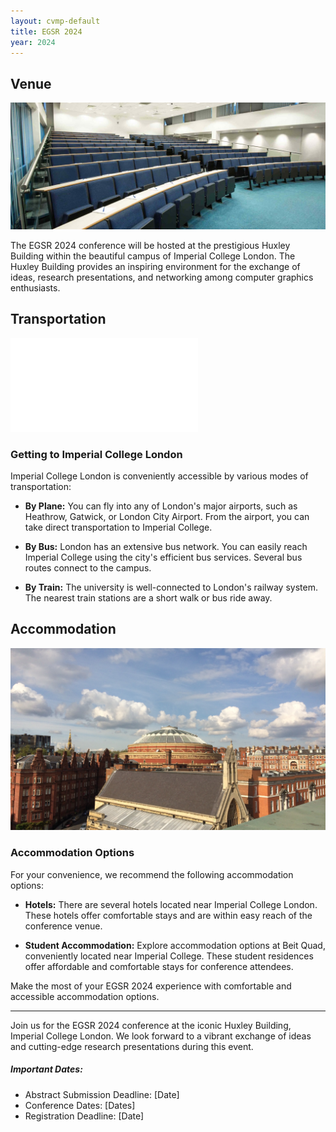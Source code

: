 ```yaml
---
layout: cvmp-default
title: EGSR 2024
year: 2024
---
```


## Venue

![Huxley Building](img/venue/Huxley.jpg)

The EGSR 2024 conference will be hosted at the prestigious Huxley Building within the beautiful campus of Imperial College London. The Huxley Building provides an inspiring environment for the exchange of ideas, research presentations, and networking among computer graphics enthusiasts.

## Transportation

![Transport Image](img/venue/transportmap.pdf)

### Getting to Imperial College London

Imperial College London is conveniently accessible by various modes of transportation:
- **By Plane:** You can fly into any of London's major airports, such as Heathrow, Gatwick, or London City Airport. From the airport, you can take direct transportation to Imperial College.

- **By Bus:** London has an extensive bus network. You can easily reach Imperial College using the city's efficient bus services. Several bus routes connect to the campus.

- **By Train:** The university is well-connected to London's railway system. The nearest train stations are a short walk or bus ride away.

## Accommodation

![Accommodation Image](img/venue/RoyalAlbertHall.jpeg)

### Accommodation Options

For your convenience, we recommend the following accommodation options:

- **Hotels:** There are several hotels located near Imperial College London. These hotels offer comfortable stays and are within easy reach of the conference venue.

- **Student Accommodation:** Explore accommodation options at Beit Quad, conveniently located near Imperial College. These student residences offer affordable and comfortable stays for conference attendees.

Make the most of your EGSR 2024 experience with comfortable and accessible accommodation options.

---

Join us for the EGSR 2024 conference at the iconic Huxley Building, Imperial College London. We look forward to a vibrant exchange of ideas and cutting-edge research presentations during this event.

##### Important Dates:
- Abstract Submission Deadline: [Date]
- Conference Dates: [Dates]
- Registration Deadline: [Date]
